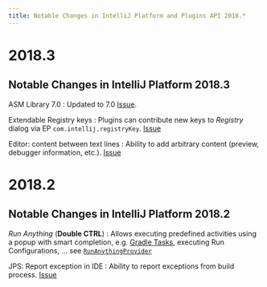 ```yaml
---
title: Notable Changes in IntelliJ Platform and Plugins API 2018.*
---
```

<!-- Copyright 2000-2020 JetBrains s.r.o. and other contributors. Use of this source code is governed by the Apache 2.0 license that can be found in the LICENSE file. -->

# 2018.3 

## Notable Changes in IntelliJ Platform 2018.3

ASM Library 7.0
: Updated to 7.0 [Issue](https://youtrack.jetbrains.com/issue/IDEA-191331).

Extendable Registry keys
: Plugins can contribute new keys to _Registry_ dialog via EP `com.intellij.registryKey`. [Issue](https://youtrack.jetbrains.com/issue/IDEA-177378) 

Editor: content between text lines
: Ability to add arbitrary content (preview, debugger information, etc.). [Issue](https://youtrack.jetbrains.com/issue/IDEA-183815)

# 2018.2 

## Notable Changes in IntelliJ Platform 2018.2

_Run Anything_ (**Double CTRL**)
: Allows executing predefined activities using a popup with smart completion, e.g. [Gradle Tasks](https://www.jetbrains.com/help/idea/gradle.html#gradle_tasks), executing Run Configurations, ... see [`RunAnythingProvider`](upsource:///platform/lang-impl/src/com/intellij/ide/actions/runAnything/activity/RunAnythingProvider.java)

JPS: Report exception in IDE
: Ability to report exceptions from build process. [Issue](https://youtrack.jetbrains.com/issue/IDEA-187115)
